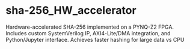 # sha-256_HW_accelerator
Hardware-accelerated SHA-256 implemented on a PYNQ-Z2 FPGA. Includes custom SystemVerilog IP, AXI4-Lite/DMA integration, and Python/Jupyter interface. Achieves faster hashing for large data vs CPU
